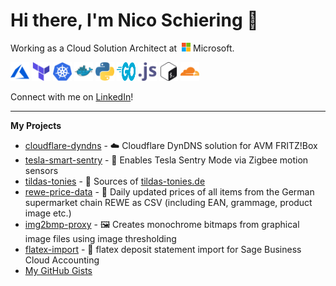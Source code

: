 # Hi there, I'm Nico Schiering 👋

Working as a Cloud Solution Architect at&nbsp;&nbsp;<img style="display: inline; height: 1em; width: auto;" src="/images/microsoft-icon.svg" alt="Microsoft" /> Microsoft.

<p>
    <img src="/images/microsoft_azure-icon.svg" alt="Azure" width="30" height="30" alt="Azure" />
    <img src="/images/terraformio-icon.svg" alt="Terraform" width="30" height="30" alt="Terraform" />
    <img src="/images/kubernetes-icon.svg" alt="Kubernetes" width="30" height="30" alt="Kubernetes" />
    <img src="/images/docker-icon.svg" alt="Docker" width="30" height="30" alt="Docker" />
    <img src="/images/python-icon.svg" alt="Python" width="30" height="30" alt="Python" />
    <img src="/images/golang-official.svg" alt="Go" width="30" height="30" alt="Go Icon" />
    <img src="/images/javascript-icon.svg" alt="Javascript" width="30" height="30" alt="Javascript" />
    <img src="/images/gnu_bash-icon.svg" alt="Bash" width="30" height="30" alt="Bash" />
    <img src="/images/cloudflare-icon.svg" alt="Cloudflare" width="30" height="30" alt="Cloudflare" />
    
</p>

Connect with me on [LinkedIn](https://www.linkedin.com/in/nico-schiering/)!

---

**My Projects**

- [cloudflare-dyndns](https://github.com/L480/cloudflare-dyndns) - ☁️ Cloudflare DynDNS solution for AVM FRITZ!Box
- [tesla-smart-sentry](https://github.com/L480/tesla-smart-sentry) - 🎥 Enables Tesla Sentry Mode via Zigbee motion sensors
- [tildas-tonies](https://github.com/L480/tildas-tonies) - 🎵 Sources of [tildas-tonies.de](https://tildas-tonies.de/)
- [rewe-price-data](https://github.com/L480/rewe-price-data) - 🏪 Daily updated prices of all items from the German supermarket chain REWE as CSV (including EAN, grammage, product image etc.)
- [img2bmp-proxy](https://github.com/L480/img2bmp-proxy) - 🖼️ Creates monochrome bitmaps from graphical image files using image thresholding
- [flatex-import](https://github.com/L480/flatex-import) - 📒 flatex deposit statement import for Sage Business Cloud Accounting
- [My GitHub Gists](https://gist.github.com/L480)
